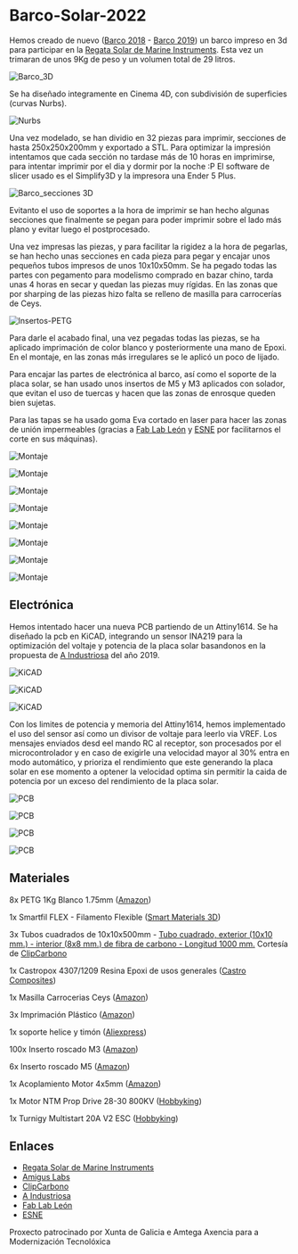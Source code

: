 # Barco-Solar-2022

Hemos creado de nuevo (<a href="https://www.amiguslabs.org/portfolio_page/barco-solar/" target="_blank">Barco 2018</a> -  <a href="https://www.amiguslabs.org/portfolio_page/amigus-labs-barco-solar19/" target="_blank">Barco 2019</a>) un barco impreso en 3d para participar en la <a href="http://regatasolar.org" target="_blank">Regata Solar de Marine Instruments</a>. Esta vez un trimaran de unos 9Kg de peso y un volumen total de 29 litros.

![Barco_3D](imagenes/cinema_4d_barco.png)

Se ha diseñado integramente en Cinema 4D, con subdivisión de superficies (curvas Nurbs).

![Nurbs](imagenes/barco_todo_nurbs.png)

Una vez modelado, se han dividio en 32 piezas para imprimir, secciones de hasta 250x250x200mm y exportado a STL. Para optimizar la impresión intentamos que cada sección no tardase más de 10 horas en imprimirse, para intentar imprimir por el dia y dormir por la noche :P El software de slicer usado es el Simplify3D y la impresora una Ender 5 Plus.

![Barco_secciones 3D](imagenes/barco_partes.png)

Evitanto el uso de soportes a la hora de imprimir se han hecho algunas secciones que finalmente se pegan para poder imprimir sobre el lado más plano y evitar luego el postprocesado.

Una vez impresas las piezas, y para facilitar la rigidez a la hora de pegarlas, se han hecho unas secciones en cada pieza para pegar y encajar unos pequeños tubos impresos de unos 10x10x50mm. Se ha pegado todas las partes con pegamento para modelismo comprado en bazar chino, tarda unas 4 horas en secar y quedan las piezas muy rígidas. En las zonas que por sharping de las piezas hizo falta se relleno de masilla para carrocerías de Ceys. 

![Insertos-PETG](imagenes/1-inserto_petg.png)

Para darle el acabado final, una vez pegadas todas las piezas, se ha aplicado imprimación de color blanco y posteriormente una mano de Epoxi. En el montaje, en las zonas más irregulares se le aplicó un poco de lijado.

Para encajar las partes de electrónica al barco, así como el soporte de la placa solar, se han usado unos insertos de M5 y M3 aplicados con solador, que evitan el uso de tuercas y hacen que las zonas de enrosque queden bien sujetas.

Para las tapas se ha usado goma Eva cortado en laser para hacer las zonas de unión impermeables (gracias a <a href="https://fablableon.org" target="_blank">Fab Lab León</a> y <a href="https://www.esne.es" target="_blank">ESNE</a> por facilitarnos el corte en sus máquinas).

![Montaje](imagenes/montaje7.png)

![Montaje](imagenes/montaje.jpg)

![Montaje](imagenes/montaje1.png)

![Montaje](imagenes/montaje2.png)

![Montaje](imagenes/montaje3.png)

![Montaje](imagenes/montaje4.png)

![Montaje](imagenes/montaje5.png)

![Montaje](imagenes/montaje6.png)


## Electrónica

Hemos intentado hacer una nueva PCB partiendo de un Attiny1614. Se ha diseñado la pcb en KiCAD, integrando un sensor INA219 para la optimización del voltaje y potencia de la placa solar basandonos en la propuesta de <a href="https://github.com/aindustriosa/Solar_MPPT_board" target="_blank">A Industriosa</a> del año 2019.

![KiCAD](imagenes/kicad1.png)

![KiCAD](imagenes/kicad2.png)

![KiCAD](imagenes/kicad3.png)

Con los limites de potencia y memoria del Attiny1614, hemos implementado el uso del sensor así como un divisor de voltaje para leerlo via VREF. Los mensajes enviados desd eel mando RC al receptor, son procesados por el microcontrolador y en caso de exigirle una velocidad mayor al 30% entra en modo automático, y prioriza el rendimiento que este generando la placa solar en ese momento a optener la velocidad optima sin permitir la caida de potencia por un exceso del rendimiento de la placa solar.

![PCB](imagenes/pcb.png)

![PCB](imagenes/pcb1.png)

![PCB](imagenes/pcb2.png)

![PCB](imagenes/pcb3.png)

## Materiales

8x PETG 1Kg Blanco 1.75mm (<a href="https://www.amazon.es/dp/B08C4YP5RS/ref=twister_B08HSFRV2M?_encoding=UTF8&th=1" target="_blank">Amazon</a>)

1x Smartfil FLEX - Filamento Flexible (<a href="https://www.smartmaterials3d.com/flex-filamento#/1-tamano-s_330g/26-diametro-175_mm/29-color-sapphire" target="_blank">Smart Materials 3D</a>)
  
3x Tubos cuadrados de 10x10x500mm - <a href="https://www.clipcarbono.com/es/home/947-tubo-exterior-cuadrado-10x10-mm-interior-cuadrado-8x8-mm-de-fibra-de-carbono-longitud-1000-mm.html" target="_blank">Tubo cuadrado, exterior (10x10 mm.) - interior (8x8 mm.) de fibra de carbono - Longitud 1000 mm.</a> Cortesía de <a href="https://www.clipcarbono.com" target="_blank">ClipCarbono</a>

1x Castropox 4307/1209 Resina Epoxi de usos generales (<a href="https://www.castrocompositesshop.com/es/resinas/1099-resina-epoxi-castropox-43071209.html" target="_blank">Castro Composites</a>)

1x Masilla Carrocerias Ceys (<a href="https://www.amazon.es/Desconocido-M59016-Adhesivo-masilla-carrocerias/dp/B00ITVXML6" target="_blank">Amazon</a>)

3x Imprimación Plástico (<a href="https://www.amazon.es/MTN-IMPRIMACIÓN-PLÁSTICOS-400-ML/dp/B00WG2K6W2/ref=sr_1_15?__mk_es_ES=ÅMÅŽÕÑ&crid=2E2QZXNCDXAI6&keywords=imprimacion&qid=1655512005&sprefix=imprimacion%2Caps%2C124&sr=8-15" target="_blank">Amazon</a>)

1x soporte helice y timón (<a href="https://es.aliexpress.com/item/32901476708.html" target="_blank">Aliexpress</a>)

100x Inserto roscado M3 (<a href="https://www.amazon.es/gp/product/B08BCRZZS3/ref=ppx_yo_dt_b_asin_title_o00_s00?ie=UTF8&th=1" target="_blank">Amazon</a>)

6x Inserto roscado M5 (<a href="https://www.amazon.es/gp/product/B07YSVXWS8/ref=ppx_yo_dt_b_asin_title_o00_s00?ie=UTF8&th=1" target="_blank">Amazon</a>)

1x Acoplamiento Motor 4x5mm (<a href="https://www.amazon.es/gp/product/B09LV3KD4H/ref=ppx_yo_dt_b_asin_title_o05_s00?ie=UTF8&th=1" target="_blank">Amazon</a>)

1x Motor NTM Prop Drive 28-30 800KV (<a href="https://hobbyking.com/es_es/propdrive-v2-2830-800kv-brushless-outrunner-motor.html" target="_blank">Hobbyking</a>)

1x Turnigy Multistart 20A V2 ESC (<a href="https://hobbyking.com/es_es/turnigy-multistar-20a-v2-esc-with-blheli-and-4a-lbec-2-6s.html" target="_blank">Hobbyking</a>)

## Enlaces

- <a href="http://regatasolar.org" target="_blank">Regata Solar de Marine Instruments</a>
- <a href="https://www.amiguslabs.org" target="_blank">Amigus Labs</a>
- <a href="https://www.clipcarbono.com" target="_blank">ClipCarbono</a>
- <a href="http://aindustriosa.org" target="_blank">A Industriosa</a>
- <a href="https://fablableon.org" target="_blank">Fab Lab León</a>
- <a href="https://www.esne.es" target="_blank">ESNE</a>

Proxecto patrocinado por Xunta de Galicia e Amtega Axencia para a Modernización Tecnolóxica
